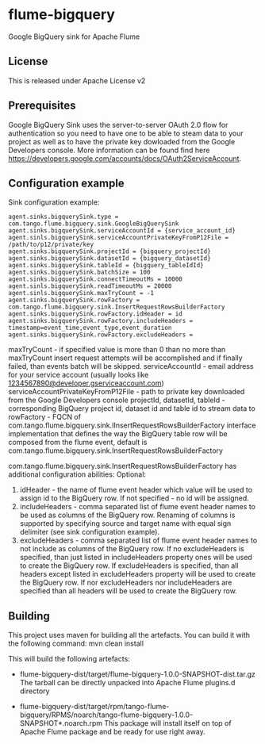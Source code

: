 flume-bigquery
===========

Google BigQuery sink for Apache Flume


License
-------

This is released under Apache License v2


Prerequisites
-------

Google BigQuery Sink uses the server-to-server OAuth 2.0 flow for authentication so you need to have one to be able to steam data to your project as well as to have the private key dowloaded from the Google Developers console.
More information can be found find here https://developers.google.com/accounts/docs/OAuth2ServiceAccount.


Configuration example
---------------------

Sink configuration example:

    agent.sinks.bigquerySink.type = com.tango.flume.bigquery.sink.GoogleBigQuerySink
    agent.sinks.bigquerySink.serviceAccountId = {service_account_id}
    agent.sinls.bigquerySink.serviceAccountPrivateKeyFromP12File = /path/to/p12/private/key
    agent.sinks.bigquerySink.projectId = {bigquery_projectId}
    agent.sinks.bigquerySink.datasetId = {bigquery_datasetId}
    agent.sinks.bigquerySink.tableId = {bigquery_tableIdId}
    agent.sinks.bigquerySink.batchSize = 100
    agent.sinks.bigquerySink.connectTimeoutMs = 10000
    agent.sinls.bigquerySink.readTimeoutMs = 20000
    agent.sinls.bigquerySink.maxTryCount = -1
    agent.sinks.bigquerySink.rowFactory = com.tango.flume.bigquery.sink.InsertRequestRowsBuilderFactory
    agent.sinks.bigquerySink.rowFactory.idHeader = id
    agent.sinks.bigquerySink.rowFactory.includeHeaders = timestamp=event_time,event_type,event_duration
    agent.sinks.bigquerySink.rowFactory.excludeHeaders =

maxTryCount - if specified value is more than 0 than no more than maxTryCount insert request attempts will be accomplished and if finally failed, than events batch will be skipped.
serviceAccountId - email address for your service account (usually looks like 1234567890@developer.gserviceaccount.com)
serviceAccountPrivateKeyFromP12File - path to private key downloaded from the Google Developers console
projectId, datasetId, tableId - corresponding BigQuery project id, dataset id and table id to stream data to
rowFactory - FQCN of com.tango.flume.bigquery.sink.IInsertRequestRowsBuilderFactory interface implementation that defines the way the BigQuery table row will be composed from the flume event, default is com.tango.flume.bigquery.sink.InsertRequestRowsBuilderFactory

com.tango.flume.bigquery.sink.InsertRequestRowsBuilderFactory has additional configuration abilities:
Optional:
1) idHeader - the name of flume event header which value will be used to assign id to the BigQuery row. If not specified - no id will be assigned.
2) includeHeaders - comma separated list of flume event header names to be used as columns of the BigQuery row. Renaming of columns is supported by specifying source and target name with equal sign delimiter (see sink configuration example).
3) excludeHeaders - comma separated list of flume event header names to not include as columns of the BigQuery row.
If no excludeHeaders is specified, than just listed in includeHeaders property ones will be used to create the BigQuery row.
If excludeHeaders is specified, than all headers except listed in excludeHeaders property will be used to create the BigQuery row.
If nor excludeHeaders nor includeHeaders are specified than all headers will be used to create the BigQuery row.

Building
--------

This project uses maven for building all the artefacts.
You can build it with the following command:
    mvn clean install

This will build the following artefacts:
* flume-bigquery-dist/target/flume-bigquery-1.0.0-SNAPSHOT-dist.tar.gz
  The tarball can be directly unpacked into Apache Flume plugins.d directory

* flume-bigquery-dist/target/rpm/tango-flume-bigquery/RPMS/noarch/tango-flume-bigquery-1.0.0-SNAPSHOT*.noarch.rpm
  This package will install itself on top of Apache Flume package and be ready for use right away.




